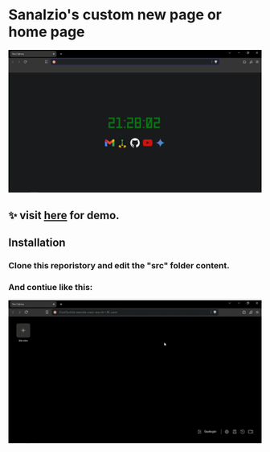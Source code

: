 # Sanalzio's custom new page or home page

![screenshoot](/resources/chpc.png)

## ✨ visit [here](https://sanalzio.github.io/Custom-Home-Page/src/) for demo.

## Installation

### Clone this reporistory and edit the "src" folder content.

### And contiue like this:

![installGif](/resources/install.gif)
